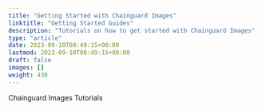 ```yaml
---
title: "Getting Started with Chainguard Images"
linktitle: "Getting Started Guides"
description: "Tutorials on how to get started with Chainguard Images"
type: "article"
date: 2023-09-10T08:49:15+00:00
lastmod: 2023-09-10T08:49:15+00:00
draft: false
images: []
weight: 430
---
```


Chainguard Images Tutorials
